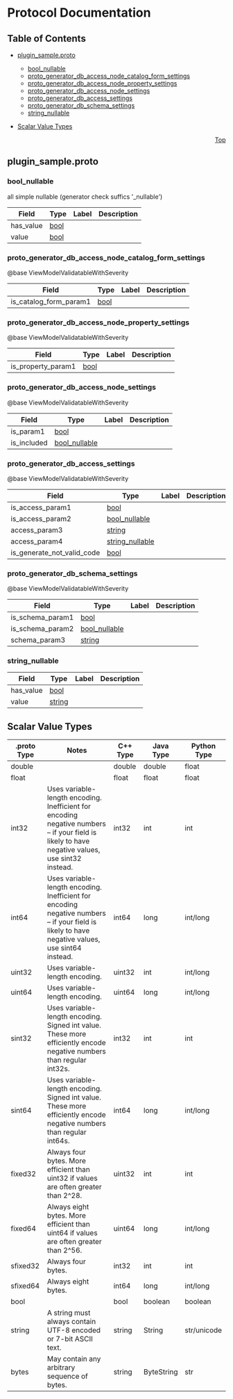 # Protocol Documentation
<a name="top"></a>

## Table of Contents

- [plugin_sample.proto](#plugin_sample.proto)
    - [bool_nullable](#proto_plugin_sample.bool_nullable)
    - [proto_generator_db_access_node_catalog_form_settings](#proto_plugin_sample.proto_generator_db_access_node_catalog_form_settings)
    - [proto_generator_db_access_node_property_settings](#proto_plugin_sample.proto_generator_db_access_node_property_settings)
    - [proto_generator_db_access_node_settings](#proto_plugin_sample.proto_generator_db_access_node_settings)
    - [proto_generator_db_access_settings](#proto_plugin_sample.proto_generator_db_access_settings)
    - [proto_generator_db_schema_settings](#proto_plugin_sample.proto_generator_db_schema_settings)
    - [string_nullable](#proto_plugin_sample.string_nullable)
  
  
  
  

- [Scalar Value Types](#scalar-value-types)



<a name="plugin_sample.proto"></a>
<p align="right"><a href="#top">Top</a></p>

## plugin_sample.proto



<a name="proto_plugin_sample.bool_nullable"></a>

### bool_nullable
all simple nullable (generator check suffics &#39;_nullable&#39;)


| Field | Type | Label | Description |
| ----- | ---- | ----- | ----------- |
| has_value | [bool](#bool) |  |  |
| value | [bool](#bool) |  |  |






<a name="proto_plugin_sample.proto_generator_db_access_node_catalog_form_settings"></a>

### proto_generator_db_access_node_catalog_form_settings
@base ViewModelValidatableWithSeverity


| Field | Type | Label | Description |
| ----- | ---- | ----- | ----------- |
| is_catalog_form_param1 | [bool](#bool) |  |  |






<a name="proto_plugin_sample.proto_generator_db_access_node_property_settings"></a>

### proto_generator_db_access_node_property_settings
@base ViewModelValidatableWithSeverity


| Field | Type | Label | Description |
| ----- | ---- | ----- | ----------- |
| is_property_param1 | [bool](#bool) |  |  |






<a name="proto_plugin_sample.proto_generator_db_access_node_settings"></a>

### proto_generator_db_access_node_settings
@base ViewModelValidatableWithSeverity


| Field | Type | Label | Description |
| ----- | ---- | ----- | ----------- |
| is_param1 | [bool](#bool) |  |  |
| is_included | [bool_nullable](#proto_plugin_sample.bool_nullable) |  |  |






<a name="proto_plugin_sample.proto_generator_db_access_settings"></a>

### proto_generator_db_access_settings
@base ViewModelValidatableWithSeverity


| Field | Type | Label | Description |
| ----- | ---- | ----- | ----------- |
| is_access_param1 | [bool](#bool) |  |  |
| is_access_param2 | [bool_nullable](#proto_plugin_sample.bool_nullable) |  |  |
| access_param3 | [string](#string) |  |  |
| access_param4 | [string_nullable](#proto_plugin_sample.string_nullable) |  |  |
| is_generate_not_valid_code | [bool](#bool) |  |  |






<a name="proto_plugin_sample.proto_generator_db_schema_settings"></a>

### proto_generator_db_schema_settings
@base ViewModelValidatableWithSeverity


| Field | Type | Label | Description |
| ----- | ---- | ----- | ----------- |
| is_schema_param1 | [bool](#bool) |  |  |
| is_schema_param2 | [bool_nullable](#proto_plugin_sample.bool_nullable) |  |  |
| schema_param3 | [string](#string) |  |  |






<a name="proto_plugin_sample.string_nullable"></a>

### string_nullable



| Field | Type | Label | Description |
| ----- | ---- | ----- | ----------- |
| has_value | [bool](#bool) |  |  |
| value | [string](#string) |  |  |





 

 

 

 



## Scalar Value Types

| .proto Type | Notes | C++ Type | Java Type | Python Type |
| ----------- | ----- | -------- | --------- | ----------- |
| <a name="double" /> double |  | double | double | float |
| <a name="float" /> float |  | float | float | float |
| <a name="int32" /> int32 | Uses variable-length encoding. Inefficient for encoding negative numbers – if your field is likely to have negative values, use sint32 instead. | int32 | int | int |
| <a name="int64" /> int64 | Uses variable-length encoding. Inefficient for encoding negative numbers – if your field is likely to have negative values, use sint64 instead. | int64 | long | int/long |
| <a name="uint32" /> uint32 | Uses variable-length encoding. | uint32 | int | int/long |
| <a name="uint64" /> uint64 | Uses variable-length encoding. | uint64 | long | int/long |
| <a name="sint32" /> sint32 | Uses variable-length encoding. Signed int value. These more efficiently encode negative numbers than regular int32s. | int32 | int | int |
| <a name="sint64" /> sint64 | Uses variable-length encoding. Signed int value. These more efficiently encode negative numbers than regular int64s. | int64 | long | int/long |
| <a name="fixed32" /> fixed32 | Always four bytes. More efficient than uint32 if values are often greater than 2^28. | uint32 | int | int |
| <a name="fixed64" /> fixed64 | Always eight bytes. More efficient than uint64 if values are often greater than 2^56. | uint64 | long | int/long |
| <a name="sfixed32" /> sfixed32 | Always four bytes. | int32 | int | int |
| <a name="sfixed64" /> sfixed64 | Always eight bytes. | int64 | long | int/long |
| <a name="bool" /> bool |  | bool | boolean | boolean |
| <a name="string" /> string | A string must always contain UTF-8 encoded or 7-bit ASCII text. | string | String | str/unicode |
| <a name="bytes" /> bytes | May contain any arbitrary sequence of bytes. | string | ByteString | str |

